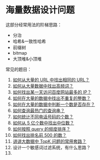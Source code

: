 # 海量数据设计问题


这部分经常用法的阶梯思路：

- 分治
- 哈希&一致性哈希
- 前缀树
- bitmap
- 大顶堆&小顶堆

常见的题目：

1. [如何从大量的 URL 中找出相同的 URL？](https://github.com/doocs/advanced-java/blob/main/docs/big-data/find-common-urls.md)
2. [如何从大量数据中找出高频词？](https://github.com/doocs/advanced-java/blob/main/docs/big-data/find-top-100-words.md)
3. [如何找出某一天访问百度网站最多的 IP？](https://github.com/doocs/advanced-java/blob/main/docs/big-data/find-top-1-ip.md)
4. [如何在大量的数据中找出不重复的整数？](https://github.com/doocs/advanced-java/blob/main/docs/big-data/find-no-repeat-number.md)
5. [如何在大量的数据中判断一个数是否存在？](https://github.com/doocs/advanced-java/blob/main/docs/big-data/find-a-number-if-exists.md)
6. [如何查询最热门的查询串？](https://github.com/doocs/advanced-java/blob/main/docs/big-data/find-hotest-query-string.md)
7. [如何统计不同电话号码的个数？](https://github.com/doocs/advanced-java/blob/main/docs/big-data/count-different-phone-numbers.md)
8. [如何从 5 亿个数中找出中位数？](https://github.com/doocs/advanced-java/blob/main/docs/big-data/find-mid-value-in-500-millions.md)
9. [如何按照 query 的频度排序？](https://github.com/doocs/advanced-java/blob/main/docs/big-data/sort-the-query-strings-by-counts.md)
10. [如何找出排名前 500 的数？](https://github.com/doocs/advanced-java/blob/main/docs/big-data/find-rank-top-500-numbers.md)
11. [讲讲大数据中 TopK 问题的常用套路？](https://github.com/doocs/advanced-java/blob/main/docs/big-data/topk-problems-and-solutions.md)
12. 设计一个敏感词过滤系统，有什么思路？
13.     